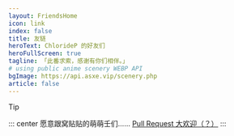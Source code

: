 ```yaml
---
layout: FriendsHome
icon: link
index: false
title: 友链
heroText: ChlorideP 的好友们
heroFullScreen: true
tagline: 「此番求索，感谢有你们相伴。」
# using public anime scenery WEBP API
bgImage: https://api.asxe.vip/scenery.php
article: false
---
```


> [!tip]
> ::: center
> 愿意跟窝贴贴的萌萌壬们……
> [Pull Request 大欢迎（？）](https://github.com/ChlorideP/blogs/edit/main/src/friends.ts)
> :::
